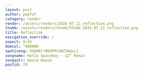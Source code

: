 ```yaml
---
layout: post
author: pepfof
category: render
render: /assets/renders/2024_07_12_reflection.png
thumb: /assets/renders/thumb/thumb-2024_07_12_reflection.png
title: Reflection
navigation_override: /
aspect: 9/16
domcol: ^000000
spotisong: 04bW8lrW5HPMv5WZJWqvL1
songname: Hallo Spaceboy - 12" Remix
songautr: David Bowie
postid: 29
---
```


<!--USER BEGIN 1-->

<!--USER END 1-->

<!--more-->
<!--USER BEGIN 2-->

<!--USER END 2-->

